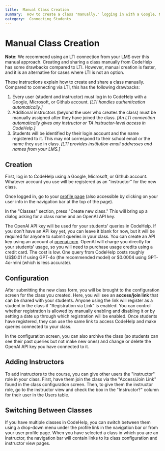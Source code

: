 ```yaml
---
title:  Manual Class Creation
summary:  How to create a class "manually," logging in with a Google, Microsoft, or Github account.
category:  Connecting Students
---
```


# Manual Class Creation

<p class="notification is-info"><b>Note:</b> We recommend using an LTI connection from your LMS over this manual approach.  Creating and sharing a class manually from CodeHelp has some drawbacks compared to LTI.  However, manual creation is faster, and it is an alternative for cases where LTI is not an option.</p>

These instructions explain how to create and share a class manually.
Compared to connecting via LTI, this has the following drawbacks:

1. Every user (student and instructor) must log in to CodeHelp with a Google, Microsoft, or Github account.  <i>[LTI handles authentication automatically.]</i>
2. Additional instructors (beyond the user who creates the class) must be manually assigned after they have joined the class.  <i>[An LTI connection automatically gives any instructor or TA instructor-level access in CodeHelp.]</i>
3. Students will be identified by their login account and the name registered to it.  This may not correspond to their school email or the name they use in class.  <i>[LTI provides institution email addresses and names from your LMS.]</i>

## Creation

First, log in to CodeHelp using a Google, Microsoft, or Github account.
Whatever account you use will be registered as an "instructor" for the new class.

Once logged in, go to your <a href="/profile/">profile page</a> (also accessible by clicking on your user info in the navigation bar at the top of the page).

In the "Classes" section, press "Create new class."
This will bring up a dialog asking for a class name and an OpenAI API key.

The OpenAI API key will be used for your students' queries in CodeHelp.
If you don't have an API key yet, you can leave it blank for now, but it will be required for anyone to submit queries in your class.
You can create an API key using an account at <a href="https://openai.com/">openai.com</a>.
OpenAI will charge you directly for your students' usage, so you will need to purchase usage credits using a credit card.
The cost is low.
One query from CodeHelp costs roughly US$0.01 if using GPT-4o (the recommended model) or $0.0004 using GPT-4o-mini (which is less accurate).

## Configuration

After submitting the new class form, you will be brought to the configuration screen for the class you created.
Here, you will see an <b>access/join link</b> that can be shared with your students.
Anyone using the link will register as a student in the class if "Registration via Link" is enabled.
You can control whether registration is allowed by manually enabling and disabling it or by setting a date up through which registration will be enabled.
Once students have registered, they can use the same link to access CodeHelp and make queries connected to your class.

In the configuration screen, you can also archive the class (so students can see their past queries but not make new ones) and change or delete the OpenAI API key you have connected to it.

## Adding Instructors

To add instructors to the course, you can give other users the "instructor" role in your class.
First, have them join the class via the "Access/Join Link" found in the class configuration screen.
Then, to give them the instructor role, go to the instructor view and check the box in the "Instructor?" column for their user in the Users table.

## Switching Between Classes

If you have multiple classes in CodeHelp, you can switch between them using a drop-down menu under the profile link in the navigation bar or from your user profile page.
When you have selected a class in which you are an instructor, the navigation bar will contain links to its class configuration and instructor view pages.
